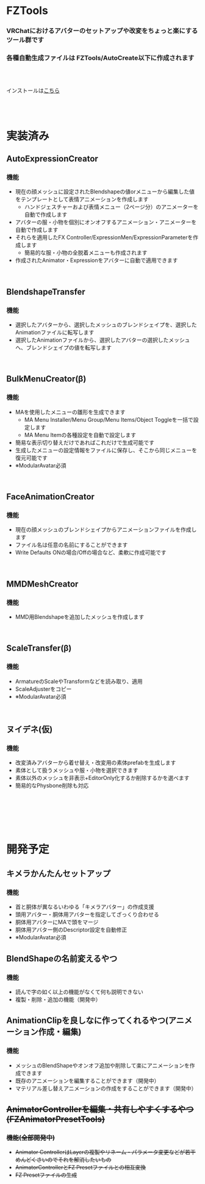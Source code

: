 # FZTools

### VRChatにおけるアバターのセットアップや改変をちょっと楽にするツール群です
### 各種自動生成ファイルは FZTools/AutoCreate以下に作成されます
<br>
<br>

インストールは[こちら](https://gfool6.github.io/vpm-repos)

<br>
<br>

# 実装済み

## AutoExpressionCreator
### 機能
- 現在の顔メッシュに設定されたBlendshapeの値orメニューから編集した値をテンプレートとして表情アニメーションを作成します
  - ハンドジェスチャーおよび表情メニュー（2ページ分）のアニメーターを自動で作成します
- アバターの服・小物を個別にオンオフするアニメーション・アニメーターを自動で作成します
- それらを適用したFX Controller/ExpressionMen/ExpressionParameterを作成します
  - 簡易的な服・小物の全脱着メニューも作成されます
- 作成されたAnimator・Expressionをアバターに自動で適用できます
<br>

## BlendshapeTransfer
### 機能
- 選択したアバターから、選択したメッシュのブレンドシェイプを、選択したAnimationファイルに転写します
- 選択したAnimationファイルから、選択したアバターの選択したメッシュへ、ブレンドシェイプの値を転写します
<br>

## BulkMenuCreator(β)
### 機能
- MAを使用したメニューの雛形を生成できます
  - MA Menu Installer/Menu Group/Menu Items/Object Toggleを一括で設定します
  - MA Menu Itemの各種設定を自動で設定します
- 簡易な表示切り替えだけであればこれだけで生成可能です
- 生成したメニューの設定情報をファイルに保存し、そこから同じメニューを復元可能です
- ※ModularAvatar必須
<br>

## FaceAnimationCreator
### 機能
- 現在の顔メッシュのブレンドシェイプからアニメーションファイルを作成します
- ファイル名は任意の名前にすることができます
- Write Defaults ONの場合/Offの場合など、柔軟に作成可能です
<br>

## MMDMeshCreator
### 機能
- MMD用Blendshapeを追加したメッシュを作成します
<br>

## ScaleTransfer(β)
### 機能
- ArmatureのScaleやTransformなどを読み取り、適用
- ScaleAdjusterをコピー
- ※ModularAvatar必須
<br>

## ヌイデネ(仮)
### 機能
- 改変済みアバターから着せ替え・改変用の素体prefabを生成します
- 素体として扱うメッシュや服・小物を選択できます
- 素体以外のメッシュを非表示+EditorOnly化するか削除するかを選べます
- 簡易的なPhysbone削除も対応
<br>

<br><br><br>

# 開発予定

## キメラかんたんセットアップ
### 機能
- 首と胴体が異なるいわゆる「キメラアバター」の作成支援
- 頭用アバター・胴体用アバターを指定してざっくり合わせる
- 胴体用アバターにMAで頭をマージ
- 胴体用アバター側のDescriptor設定を自動修正
- ※ModularAvatar必須

## BlendShapeの名前変えるやつ
### 機能
- 読んで字の如く以上の機能がなくて何も説明できない
- 複製・削除・追加の機能（開発中）

## AnimationClipを良しなに作ってくれるやつ(アニメーション作成・編集)
### 機能
- メッシュのBlendShapeやオンオフ追加や削除して楽にアニメーションを作成できます
- 既存のアニメーションを編集することができます（開発中）
- マテリアル差し替えアニメーションの作成をすることができます（開発中）

## ~~AnimatorControllerを編集・共有しやすくするやつ(FZAnimatorPresetTools)~~
### ~~機能(全部開発中)~~
- ~~Animator ControllerはLayerの複製やリネーム・パラメータ変更などが若干めんどくさいのでそれを解消したいもの~~
- ~~AnimatorControllerとFZ Presetファイルとの相互変換~~
- ~~FZ Presetファイルの生成~~
